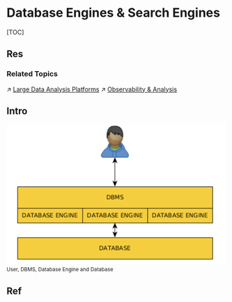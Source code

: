 # Database Engines & Search Engines

[TOC]



## Res
### Related Topics
↗ [Large Data Analysis Platforms](../../../../../Data%20Science/🧯%20Large%20Data%20Analysis%20Platforms/Large%20Data%20Analysis%20Platforms.md)
↗ [Observability & Analysis](../../../../../Software%20Engineering/☁️%20Cloud%20Computing%20&%20Cloud%20Native/Dev(Sec)Ops%20(Application%20Level%20Engineering)/🛬%20Continuous%20Delivery/Observability%20&%20Analysis/Observability%20&%20Analysis.md)



## Intro
![|600](../../../../../../Assets/Pics/Screenshot%202024-02-28%20at%2011.05.23%20PM.png)
<small>User, DBMS, Database Engine and Database</small>



## Ref
[DBMS vs database vs database engines]: https://forum.learncodethehardway.com/t/dbms-vs-database-vs-database-engines/2490

[What are some database storage engines? | Quora]: https://qr.ae/pspu5L
